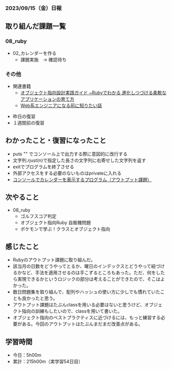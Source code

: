 ### 2023/09/15（金）日報

## 取り組んだ課題一覧

### 08_ruby
- 02_カレンダーを作る
  - 課題実施　-> 確認待ち

### その他
<!-- - 模写コーディング
  - [作って学ぶコーディング学習サイト](https://code-step.com/)
    - [【入門編】recipemenu](https://github.com/imahoritatsuki/copyingCoding/tree/main/introductory-recipemenu/output) -->
<!-- - ブログ執筆
  - [Rubyにおけるメソッド探索のルール](https://tatsuki-ju.hatenablog.com/entry/2023/09/07/124100) -->
- 関連書籍
  - [オブジェクト指向設計実践ガイド ~Rubyでわかる 進化しつづける柔軟なアプリケーションの育て方](https://amzn.asia/d/4QTPuwJ)
  - [Web系エンジニアになる前に知りたい話](https://amzn.asia/d/glgQm2o)
<!-- - 関連記事・動画
  -  -->
- 昨日の復習
- １週間前の復習

## わかったこと・復習になったこと
  - puts "" でコンソール上で出力する際に意図的に改行する
  - 文字列.rjust(n)で指定した長さの文字列に右寄せした文字列を返す
  - exitでプログラムを終了させる
  - 外部アクセスをする必要のないものはprivateに入れる
  - [コンソールでカレンダーを表示するプログラム（アウトプット課題）](https://www.notion.so/Ruby-9700ba172a4e45d48a10d5bbaa5827e8?pvs=4)

## 次やること
- 08_ruby
  - ゴルフスコア判定
  - オブジェクト指向Ruby 自販機問題
  - ポケモンで学ぶ！クラスとオブジェクト指向

## 感じたこと
- Rubyのアウトプット課題に取り組んだ。
- 該当月の日数をどうやってとるか、曜日のインデックスとどうやって紐づけるかなど、手法を適用させるのは手こずるところもあった。ただ、何をしたら実現できるかというロジックの部分は考えることができたので、そこはよかった。
- 数日問題集を取り組んで、配列やハッシュの使い方に少しでも慣れていたことも良かったと思う。
- アウトプット課題はたぶんclassを用いる必要はないと思うけど、オブジェクト指向の訓練もしたいので、classを用いて書いた。
- オブジェクト指向のベストプラクティスに近づけるには、もっと練習する必要がある。今回のアウトプットはたぶんまだまだ改善点がある。

## 学習時間
- 今日：5h00m
- 累計：215h00m（実学習54日目）
